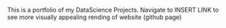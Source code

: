 This is a portfolio of my DataScience Projects.  Navigate to INSERT LINK to see more visually appealing rending of website (github page)